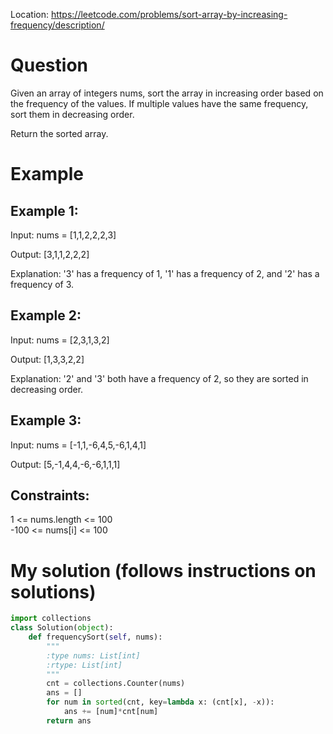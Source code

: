 Location: https://leetcode.com/problems/sort-array-by-increasing-frequency/description/
# Question
Given an array of integers nums, sort the array in increasing order based on the frequency of the values. If multiple values have the same frequency, sort them in decreasing order.

Return the sorted array.

# Example

## Example 1:

Input: nums = [1,1,2,2,2,3]

Output: [3,1,1,2,2,2]

Explanation: '3' has a frequency of 1, '1' has a frequency of 2, and '2' has a frequency of 3.

## Example 2:

Input: nums = [2,3,1,3,2]

Output: [1,3,3,2,2]

Explanation: '2' and '3' both have a frequency of 2, so they are sorted in decreasing order.

## Example 3:

Input: nums = [-1,1,-6,4,5,-6,1,4,1]

Output: [5,-1,4,4,-6,-6,1,1,1]
 

## Constraints:

1 <= nums.length <= 100\
-100 <= nums[i] <= 100
 

# My solution (follows instructions on solutions)
```python
import collections
class Solution(object):
    def frequencySort(self, nums):
        """
        :type nums: List[int]
        :rtype: List[int]
        """
        cnt = collections.Counter(nums)
        ans = []
        for num in sorted(cnt, key=lambda x: (cnt[x], -x)):
            ans += [num]*cnt[num]
        return ans
```
